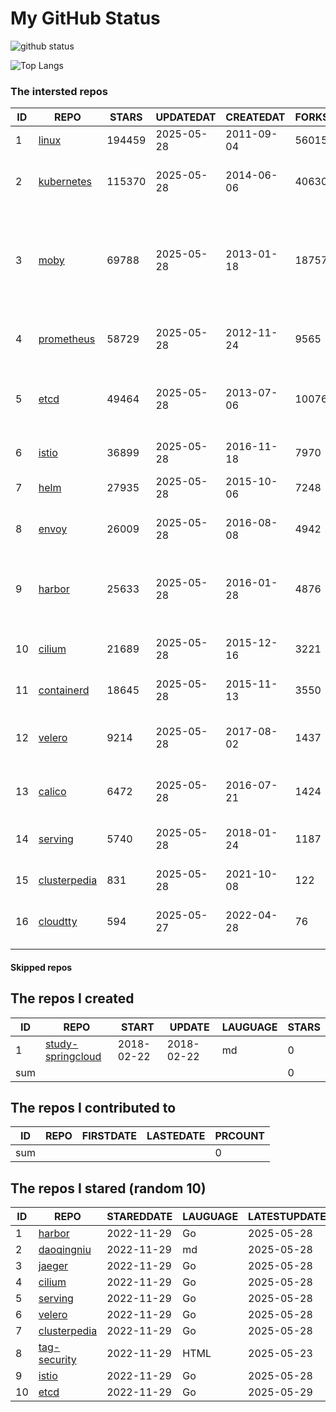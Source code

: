# My GitHub Status

<img src="https://github-readme-stats-1.yihong0618.vercel.app/api?username=daoqingniu&show_icons=true&&&hide_title=true&count_private=true" alt="github status" />

![Top Langs](https://github-readme-stats-1.yihong0618.vercel.app/api/top-langs/?username=daoqingniu&layout=compact)

<!--START_SECTION:github_repos-->
### The intersted repos
| ID |                              REPO                               | STARS  | UPDATEDAT  | CREATEDAT  | FORKSCOUNT |                                                DESCRIPTIONS                                                |
|----|-----------------------------------------------------------------|--------|------------|------------|------------|------------------------------------------------------------------------------------------------------------|
|  1 | [linux](https://github.com/torvalds/linux)                      | 194459 | 2025-05-28 | 2011-09-04 |      56015 | Linux kernel source tree                                                                                   |
|  2 | [kubernetes](https://github.com/kubernetes/kubernetes)          | 115370 | 2025-05-28 | 2014-06-06 |      40630 | Production-Grade Container Scheduling and Management                                                       |
|  3 | [moby](https://github.com/moby/moby)                            |  69788 | 2025-05-28 | 2013-01-18 |      18757 | The Moby Project - a collaborative project for the container ecosystem to assemble container-based systems |
|  4 | [prometheus](https://github.com/prometheus/prometheus)          |  58729 | 2025-05-28 | 2012-11-24 |       9565 | The Prometheus monitoring system and time series database.                                                 |
|  5 | [etcd](https://github.com/etcd-io/etcd)                         |  49464 | 2025-05-28 | 2013-07-06 |      10076 | Distributed reliable key-value store for the most critical data of a distributed system                    |
|  6 | [istio](https://github.com/istio/istio)                         |  36899 | 2025-05-28 | 2016-11-18 |       7970 | Connect, secure, control, and observe services.                                                            |
|  7 | [helm](https://github.com/helm/helm)                            |  27935 | 2025-05-28 | 2015-10-06 |       7248 | The Kubernetes Package Manager                                                                             |
|  8 | [envoy](https://github.com/envoyproxy/envoy)                    |  26009 | 2025-05-28 | 2016-08-08 |       4942 | Cloud-native high-performance edge/middle/service proxy                                                    |
|  9 | [harbor](https://github.com/goharbor/harbor)                    |  25633 | 2025-05-28 | 2016-01-28 |       4876 | An open source trusted cloud native registry project that stores, signs, and scans content.                |
| 10 | [cilium](https://github.com/cilium/cilium)                      |  21689 | 2025-05-28 | 2015-12-16 |       3221 | eBPF-based Networking, Security, and Observability                                                         |
| 11 | [containerd](https://github.com/containerd/containerd)          |  18645 | 2025-05-28 | 2015-11-13 |       3550 | An open and reliable container runtime                                                                     |
| 12 | [velero](https://github.com/vmware-tanzu/velero)                |   9214 | 2025-05-28 | 2017-08-02 |       1437 | Backup and migrate Kubernetes applications and their persistent volumes                                    |
| 13 | [calico](https://github.com/projectcalico/calico)               |   6472 | 2025-05-28 | 2016-07-21 |       1424 | Cloud native networking and network security                                                               |
| 14 | [serving](https://github.com/knative/serving)                   |   5740 | 2025-05-28 | 2018-01-24 |       1187 | Kubernetes-based, scale-to-zero, request-driven compute                                                    |
| 15 | [clusterpedia](https://github.com/clusterpedia-io/clusterpedia) |    831 | 2025-05-28 | 2021-10-08 |        122 | The Encyclopedia of Kubernetes clusters                                                                    |
| 16 | [cloudtty](https://github.com/cloudtty/cloudtty)                |    594 | 2025-05-27 | 2022-04-28 |         76 | A Friendly Kubernetes CloudShell (Web Terminal) !                                                          |



#### Skipped repos
<!--END_SECTION:github_repos-->

<!--START_SECTION:my_github-->
## The repos I created
| ID  |                                 REPO                                 |   START    |   UPDATE   | LAUGUAGE | STARS |
|-----|----------------------------------------------------------------------|------------|------------|----------|-------|
|   1 | [study-springcloud](https://github.com/daoqingniu/study-springcloud) | 2018-02-22 | 2018-02-22 | md       |     0 |
| sum |                                                                      |            |            |          |     0 |

## The repos I contributed to
| ID  | REPO | FIRSTDATE | LASTEDATE | PRCOUNT |
|-----|------|-----------|-----------|---------|
| sum |      |           |           |       0 |

## The repos I stared (random 10)
| ID |                              REPO                               | STAREDDATE | LAUGUAGE | LATESTUPDATE |
|----|-----------------------------------------------------------------|------------|----------|--------------|
|  1 | [harbor](https://github.com/goharbor/harbor)                    | 2022-11-29 | Go       | 2025-05-28   |
|  2 | [daoqingniu](https://github.com/daoqingniu/daoqingniu)          | 2022-11-29 | md       | 2025-05-28   |
|  3 | [jaeger](https://github.com/jaegertracing/jaeger)               | 2022-11-29 | Go       | 2025-05-28   |
|  4 | [cilium](https://github.com/cilium/cilium)                      | 2022-11-29 | Go       | 2025-05-28   |
|  5 | [serving](https://github.com/knative/serving)                   | 2022-11-29 | Go       | 2025-05-28   |
|  6 | [velero](https://github.com/vmware-tanzu/velero)                | 2022-11-29 | Go       | 2025-05-28   |
|  7 | [clusterpedia](https://github.com/clusterpedia-io/clusterpedia) | 2022-11-29 | Go       | 2025-05-28   |
|  8 | [tag-security](https://github.com/cncf/tag-security)            | 2022-11-29 | HTML     | 2025-05-23   |
|  9 | [istio](https://github.com/istio/istio)                         | 2022-11-29 | Go       | 2025-05-28   |
| 10 | [etcd](https://github.com/etcd-io/etcd)                         | 2022-11-29 | Go       | 2025-05-29   |

<!--END_SECTION:my_github-->
